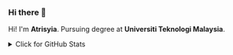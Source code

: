 ### Hi there 👋

<!--
**eisyaaaa/eisyaaaa** is a ✨ _special_ ✨ repository because its `README.md` (this file) appears on your GitHub profile.

Here are some ideas to get you started:

- 🔭 I’m currently working on ...
- 🌱 I’m currently learning ...
- 👯 I’m looking to collaborate on ...
- 🤔 I’m looking for help with ...
- 💬 Ask me about ...
- 📫 How to reach me: ...
- 😄 Pronouns: ...
- ⚡ Fun fact: ...
-->
Hi! I'm  **Atrisyia**. Pursuing degree at **Universiti Teknologi Malaysia**.

<details>
<summary>Click for GitHub Stats</summary>

[![GitHub Streak](https://github-readme-streak-stats.herokuapp.com?user=eisyaaaa&theme=tokyonight_duo)](https://git.io/streak-stats)
  </br>
